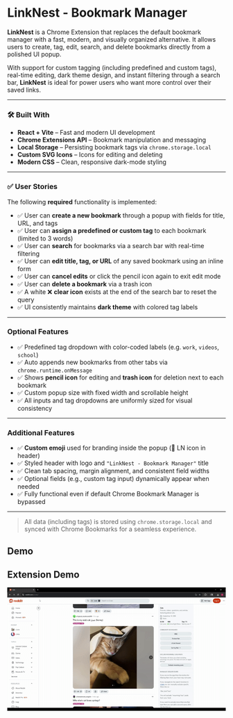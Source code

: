 # LinkNest - Bookmark Manager

**LinkNest** is a Chrome Extension that replaces the default bookmark manager with a fast, modern, and visually organized alternative. It allows users to create, tag, edit, search, and delete bookmarks directly from a polished UI popup.

With support for custom tagging (including predefined and custom tags), real-time editing, dark theme design, and instant filtering through a search bar, **LinkNest** is ideal for power users who want more control over their saved links.

---

### 🛠️ Built With

- **React + Vite** – Fast and modern UI development
- **Chrome Extensions API** – Bookmark manipulation and messaging
- **Local Storage** – Persisting bookmark tags via `chrome.storage.local`
- **Custom SVG Icons** – Icons for editing and deleting
- **Modern CSS** – Clean, responsive dark-mode styling

---

### ✅ User Stories

The following **required** functionality is implemented:

- ✅ User can **create a new bookmark** through a popup with fields for title, URL, and tags  
- ✅ User can **assign a predefined or custom tag** to each bookmark (limited to 3 words)  
- ✅ User can **search** for bookmarks via a search bar with real-time filtering  
- ✅ User can **edit title, tag, or URL** of any saved bookmark using an inline form  
- ✅ User can **cancel edits** or click the pencil icon again to exit edit mode  
- ✅ User can **delete a bookmark** via a trash icon  
- ✅ A white ❌ **clear icon** exists at the end of the search bar to reset the query  
- ✅ UI consistently maintains **dark theme** with colored tag labels

---

### Optional Features

- ✅ Predefined tag dropdown with color-coded labels (e.g. `work`, `videos`, `school`)  
- ✅ Auto appends new bookmarks from other tabs via `chrome.runtime.onMessage`  
- ✅ Shows **pencil icon** for editing and **trash icon** for deletion next to each bookmark  
- ✅ Custom popup size with fixed width and scrollable height  
- ✅ All inputs and tag dropdowns are uniformly sized for visual consistency  

---

### Additional Features

- ✅ **Custom emoji** used for branding inside the popup (📝 LN icon in header)  
- ✅ Styled header with logo and `"LinkNest - Bookmark Manager"` title  
- ✅ Clean tab spacing, margin alignment, and consistent field widths  
- ✅ Optional fields (e.g., custom tag input) dynamically appear when needed  
- ✅ Fully functional even if default Chrome Bookmark Manager is bypassed  

---

> All data (including tags) is stored using `chrome.storage.local` and synced with Chrome Bookmarks for a seamless experience.

## Demo

<h2>Extension Demo</h2>
<img src="Media/Demo.gif" width="2000" />
